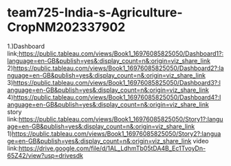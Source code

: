 # team725-India-s-Agriculture-CropNM202337902
1.)Dashboard link;https://public.tableau.com/views/Book1_16976085825050/Dashboard1?:language=en-GB&publish=yes&:display_count=n&:origin=viz_share_link
2)https://public.tableau.com/views/Book1_16976085825050/Dashboard2?:language=en-GB&publish=yes&:display_count=n&:origin=viz_share_link
3)https://public.tableau.com/views/Book1_16976085825050/Dashboard3?:language=en-GB&publish=yes&:display_count=n&:origin=viz_share_link
4)https://public.tableau.com/views/Book1_16976085825050/Dashboard4?:language=en-GB&publish=yes&:display_count=n&:origin=viz_share_link
story link:https://public.tableau.com/views/Book1_16976085825050/Story1?:language=en-GB&publish=yes&:display_count=n&:origin=viz_share_link
1)https://public.tableau.com/views/Book1_16976085825050/Story2?:language=en-GB&publish=yes&:display_count=n&:origin=viz_share_link
video link:https://drive.google.com/file/d/1AL_LdhmTb05tDA4B_Ec1TvoyDn-65Z42/view?usp=drivesdk
